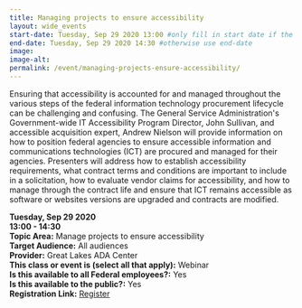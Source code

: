 ```yaml
---
title: Managing projects to ensure accessibility
layout: wide_events
start-date: Tuesday, Sep 29 2020 13:00 #only fill in start date if the events spans multiple days
end-date: Tuesday, Sep 29 2020 14:30 #otherwise use end-date
image:
image-alt: 
permalink: /event/managing-projects-ensure-accessibility/
---
```


Ensuring that accessibility is accounted for and managed throughout the various steps of the federal information technology procurement lifecycle can be challenging and confusing. The General Service Administration's Government-wide IT Accessibility Program Director, John Sullivan, and accessible acquisition expert, Andrew Nielson will provide information on how to position federal agencies to ensure accessible information and communications technologies (ICT) are procured and managed for their agencies. Presenters will address how to establish accessibility requirements, what contract terms and conditions are important to include in a solicitation, how to evaluate vendor claims for accessibility, and how to manage through the contract life and ensure that ICT remains accessible as software or websites versions are upgraded and contracts are modified.

**Tuesday, Sep 29 2020**   
**13:00 - 14:30**    
**Topic Area:** Manage projects to ensure accessibility  
**Target Audience:** All audiences  
**Provider:** Great Lakes ADA Center  
**This class or event is (select all that apply):** Webinar  
**Is this available to all Federal employees?:** Yes  
**Is this available to the public?:** Yes  
**Registration Link:** <a href="https://www.accessibilityonline.org/cioc-508/session/?id=110849" aria-label="Event Registration Link (opens in a new window)" target="_blank">Register</a>